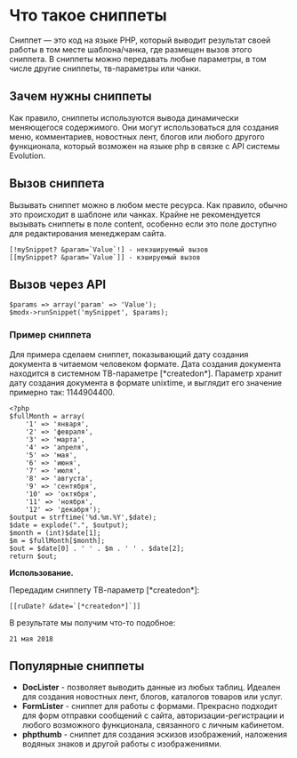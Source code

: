 # Что такое сниппеты #

Сниппет — это код на языке PHP, который выводит результат своей работы в том месте шаблона/чанка, где размещен вызов этого сниппета.
В сниппеты можно передавать любые параметры, в том числе другие сниппеты, тв-параметры или чанки.

## Зачем нужны сниппеты ##
Как правило, сниппеты используются вывода динамически меняющегося содержимого.
Они могут использоваться для создания меню, комментариев, новостных лент, блогов или любого другого функционала, который возможен на языке php в связке с API системы Evolution.

## Вызов сниппета ##

Вызывать сниппет можно в любом месте ресурса. Как правило, обычно это происходит в шаблоне или чанках.
Крайне не рекомендуется вызывать сниппеты в поле content, особенно если это поле доступно для редактирования менеджерам сайта.

```
[!mySnippet? &param=`Value`!] - некэшируемый вызов
[[mySnippet? &param=`Value`]] - кэшируемый вызов
```

## Вызов через API ##
```
$params => array('param' => 'Value');
$modx->runSnippet('mySnippet', $params);
```

### Пример сниппета ###

Для примера сделаем сниппет, показывающий дату создания документа в читаемом человеком формате.
Дата создания документа находится в системном ТВ-параметре [\*createdon\*].
Параметр хранит дату создания документа в формате unixtime, и выглядит его значение примерно так: 1144904400.

```
<?php
$fullMonth = array(
    '1' => 'января',	
    '2' => 'февраля',
    '3' => 'марта', 
    '4' => 'апреля', 
    '5' => 'мая',
    '6' => 'июня', 
    '7' => 'июля', 
    '8' => 'августа', 
    '9' => 'сентября', 
    '10' => 'октября', 
    '11' => 'ноября', 
    '12' => 'декабря');
$output = strftime('%d.%m.%Y',$date);
$date = explode(".", $output);
$month = (int)$date[1];
$m = $fullMonth[$month];
$out = $date[0] . ' ' . $m . ' ' . $date[2];
return $out;
```

**Использование.**

Передадим сниппету ТВ-параметр [\*createdon\*]:
```
[[ruDate? &date=`[*createdon*]`]]
```
В результате мы получим что-то подобное:
```
21 мая 2018
```

## Популярные сниппеты ##

- **DocLister** - позволяет выводить данные из любых таблиц. Идеален для создания новостных лент, блогов, каталогов товаров или услуг.
- **FormLister** - сниппет для работы с формами. Прекрасно подходит для форм отправки сообщений с сайта, авторизации-регистрации и любого  возможного функционала, связанного с личным кабинетом.
- **phpthumb** - сниппет для создания эскизов изображений, наложения водяных знаков и другой работы с изображениями.
